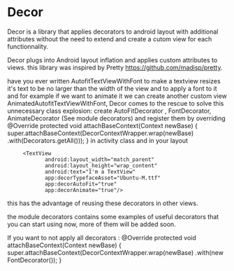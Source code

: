 Decor
======

Decor is a library that applies decorators to android layout with additional attributes
without the need to extend and create a cutom view for each functionnality.

Decor plugs into  Android layout inflation and applies custom attributes to views.
this library was inspired by Pretty https://github.com/madisp/pretty.

have you ever written AutofitTextViewWithFont to make a textview resizes it's text to be
 no larger than the width of the view and to apply a font to it and for example if we want to
 animate it we can create another custom view AnimatedAutofitTextViewWithFont,
 Decor comes to the rescue to solve this unnecessary class explosion:
    create AutoFitDecorator , FontDecorator, AnimateDecorator (See module decorators)
     and register them by overriding
        @Override
        protected void attachBaseContext(Context newBase) {
            super.attachBaseContext(DecorContextWrapper.wrap(newBase)
                    .with(Decorators.getAll()));
        }
        in activity class and in your layout

         <TextView
                android:layout_width="match_parent"
                android:layout_height="wrap_content"
                android:text="I'm a TextView"
                app:decorTypefaceAsset="Ubuntu-M.ttf"
                app:decorAutoFit="true"
                app:decorAnimate="true"/>

 this has the advantage of reusing these decorators in other views.

the module decorators contains some examples of useful decorators that you can start using now,
 more of them will be added soon.

If you want to not apply all decorators :
@Override
protected void attachBaseContext(Context newBase) {
    super.attachBaseContext(DecorContextWrapper.wrap(newBase)
            .with(new FontDecorator());
}



